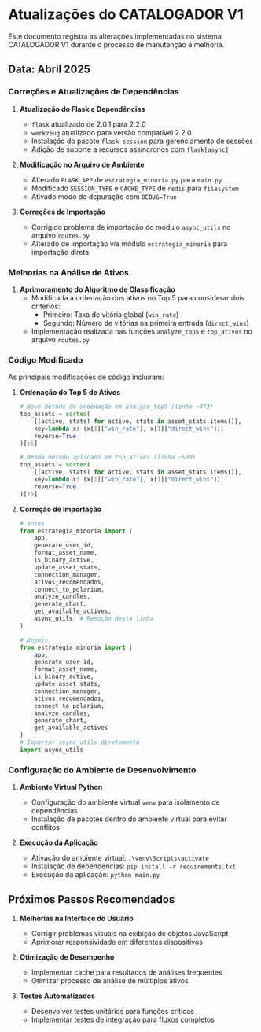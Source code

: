 # Atualizações do CATALOGADOR V1

Este documento registra as alterações implementadas no sistema CATALOGADOR V1 durante o processo de manutenção e melhoria.

## Data: Abril 2025

### Correções e Atualizações de Dependências

1. **Atualização do Flask e Dependências**
   - `flask` atualizado de 2.0.1 para 2.2.0
   - `werkzeug` atualizado para versão compatível 2.2.0
   - Instalação do pacote `flask-session` para gerenciamento de sessões
   - Adição de suporte a recursos assíncronos com `flask[async]`

2. **Modificação no Arquivo de Ambiente**
   - Alterado `FLASK_APP` de `estrategia_minoria.py` para `main.py`
   - Modificado `SESSION_TYPE` e `CACHE_TYPE` de `redis` para `filesystem`
   - Ativado modo de depuração com `DEBUG=True`

3. **Correções de Importação**
   - Corrigido problema de importação do módulo `async_utils` no arquivo `routes.py`
   - Alterado de importação via módulo `estrategia_minoria` para importação direta

### Melhorias na Análise de Ativos

1. **Aprimoramento do Algoritmo de Classificação**
   - Modificada a ordenação dos ativos no Top 5 para considerar dois critérios:
     - Primeiro: Taxa de vitória global (`win_rate`)
     - Segundo: Número de vitórias na primeira entrada (`direct_wins`)
   - Implementação realizada nas funções `analyze_top5` e `top_ativos` no arquivo `routes.py`

### Código Modificado

As principais modificações de código incluíram:

1. **Ordenação do Top 5 de Ativos**
   ```python
   # Novo método de ordenação em analyze_top5 (linha ~473)
   top_assets = sorted(
       [(active, stats) for active, stats in asset_stats.items()],
       key=lambda x: (x[1]["win_rate"], x[1]["direct_wins"]),
       reverse=True
   )[:5]
   
   # Mesmo método aplicado em top_ativos (linha ~539)
   top_assets = sorted(
       [(active, stats) for active, stats in asset_stats.items()],
       key=lambda x: (x[1]["win_rate"], x[1]["direct_wins"]),
       reverse=True
   )[:5]
   ```

2. **Correção de Importação**
   ```python
   # Antes
   from estrategia_minoria import (
       app, 
       generate_user_id, 
       format_asset_name, 
       is_binary_active, 
       update_asset_stats, 
       connection_manager, 
       ativos_recomendados,
       connect_to_polarium,
       analyze_candles,
       generate_chart,
       get_available_actives,
       async_utils  # Remoção desta linha
   )
   
   # Depois
   from estrategia_minoria import (
       app, 
       generate_user_id, 
       format_asset_name, 
       is_binary_active, 
       update_asset_stats, 
       connection_manager, 
       ativos_recomendados,
       connect_to_polarium,
       analyze_candles,
       generate_chart,
       get_available_actives
   )
   # Importar async_utils diretamente
   import async_utils
   ```

### Configuração do Ambiente de Desenvolvimento

1. **Ambiente Virtual Python**
   - Configuração do ambiente virtual `venv` para isolamento de dependências
   - Instalação de pacotes dentro do ambiente virtual para evitar conflitos

2. **Execução da Aplicação**
   - Ativação do ambiente virtual: `.\venv\Scripts\activate`
   - Instalação de dependências: `pip install -r requirements.txt`
   - Execução da aplicação: `python main.py`

## Próximos Passos Recomendados

1. **Melhorias na Interface do Usuário**
   - Corrigir problemas visuais na exibição de objetos JavaScript
   - Aprimorar responsividade em diferentes dispositivos

2. **Otimização de Desempenho**
   - Implementar cache para resultados de análises frequentes
   - Otimizar processo de análise de múltiplos ativos

3. **Testes Automatizados**
   - Desenvolver testes unitários para funções críticas
   - Implementar testes de integração para fluxos completos 